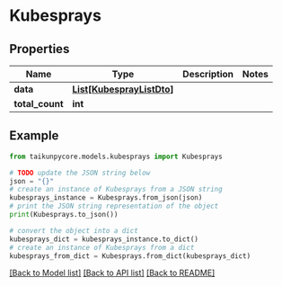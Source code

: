 # Kubesprays


## Properties

Name | Type | Description | Notes
------------ | ------------- | ------------- | -------------
**data** | [**List[KubesprayListDto]**](KubesprayListDto.md) |  | 
**total_count** | **int** |  | 

## Example

```python
from taikunpycore.models.kubesprays import Kubesprays

# TODO update the JSON string below
json = "{}"
# create an instance of Kubesprays from a JSON string
kubesprays_instance = Kubesprays.from_json(json)
# print the JSON string representation of the object
print(Kubesprays.to_json())

# convert the object into a dict
kubesprays_dict = kubesprays_instance.to_dict()
# create an instance of Kubesprays from a dict
kubesprays_from_dict = Kubesprays.from_dict(kubesprays_dict)
```
[[Back to Model list]](../README.md#documentation-for-models) [[Back to API list]](../README.md#documentation-for-api-endpoints) [[Back to README]](../README.md)


